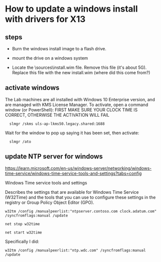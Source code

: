 # How to update a windows install with drivers for X13

## steps
- Burn the windows install image to a flash drive. 

- mount the drive on a windows system
- Locate the \sources\install.wim file. Remove this file (it's about 5G). Replace this 
file with the new install.wim (where did this come from?)


## activate windows 

  The Lab machines are all installed with Windows 10 Enterprise version, and are managed with KMS License Manager.  To activate, open a command window (or PowerShell):
FIRST MAKE SURE YOUR CLOCK TIME IS CORRECT, OTHERWISE THE ACTIVATION WILL FAIL


```
  slmgr /skms uls-ap-lkms50.legacy.shared:1688
```

Wait for the window to pop up saying it has been set, then activate:

```
  slmgr /ato
```

## update NTP server for windows 

https://learn.microsoft.com/en-us/windows-server/networking/windows-time-service/windows-time-service-tools-and-settings?tabs=config

Windows Time service tools and settings

Describes the settings that are available for Windows Time Service (W32Time) and the tools that you can use to configure these settings in the registry or Group Policy Object Editor (GPO).


```
w32tm /config /manualpeerlist:"ntpserver.contoso.com clock.adatum.com" /syncfromflags:manual /update
```


```
net stop w32time

net start w32time
```


Specifically I did:


```
w32tm /config /manualpeerlist:"ntp.wdc.com" /syncfromflags:manual /update
```
